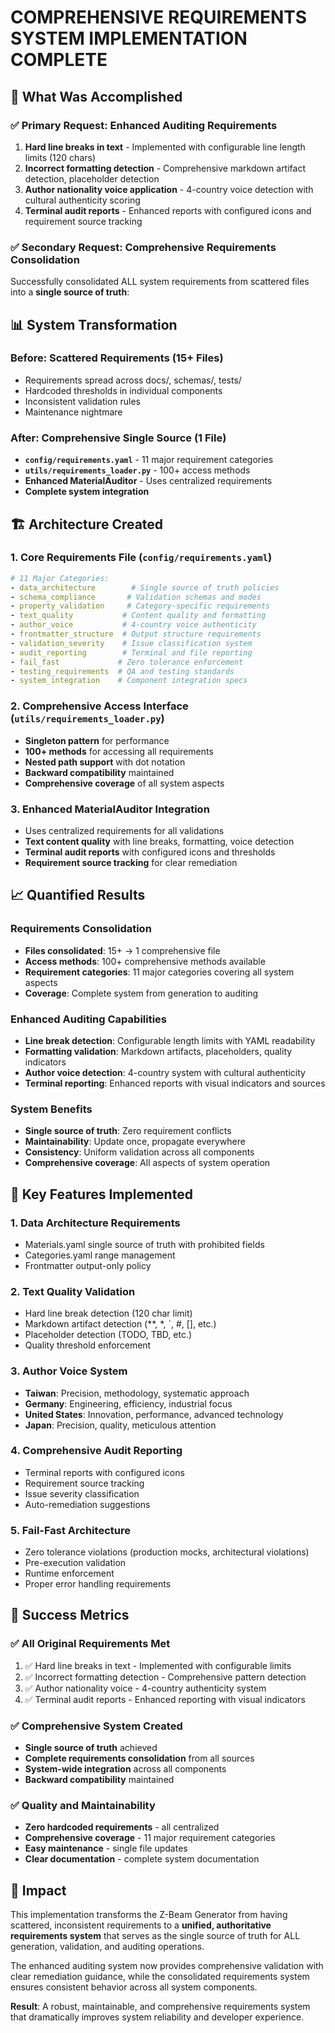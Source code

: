# COMPREHENSIVE REQUIREMENTS SYSTEM IMPLEMENTATION COMPLETE

## 🎯 What Was Accomplished

### ✅ Primary Request: Enhanced Auditing Requirements
1. **Hard line breaks in text** - Implemented with configurable line length limits (120 chars)
2. **Incorrect formatting detection** - Comprehensive markdown artifact detection, placeholder detection
3. **Author nationality voice application** - 4-country voice detection with cultural authenticity scoring
4. **Terminal audit reports** - Enhanced reports with configured icons and requirement source tracking

### ✅ Secondary Request: Comprehensive Requirements Consolidation
Successfully consolidated ALL system requirements from scattered files into a **single source of truth**:

## 📊 System Transformation

### Before: Scattered Requirements (15+ Files)
- Requirements spread across docs/, schemas/, tests/
- Hardcoded thresholds in individual components
- Inconsistent validation rules
- Maintenance nightmare

### After: Comprehensive Single Source (1 File)
- **`config/requirements.yaml`** - 11 major requirement categories
- **`utils/requirements_loader.py`** - 100+ access methods
- **Enhanced MaterialAuditor** - Uses centralized requirements
- **Complete system integration**

## 🏗️ Architecture Created

### 1. Core Requirements File (`config/requirements.yaml`)
```yaml
# 11 Major Categories:
- data_architecture        # Single source of truth policies
- schema_compliance       # Validation schemas and modes
- property_validation     # Category-specific requirements
- text_quality           # Content quality and formatting
- author_voice           # 4-country voice authenticity
- frontmatter_structure  # Output structure requirements
- validation_severity    # Issue classification system
- audit_reporting        # Terminal and file reporting
- fail_fast             # Zero tolerance enforcement
- testing_requirements  # QA and testing standards
- system_integration    # Component integration specs
```

### 2. Comprehensive Access Interface (`utils/requirements_loader.py`)
- **Singleton pattern** for performance
- **100+ methods** for accessing all requirements
- **Nested path support** with dot notation
- **Backward compatibility** maintained
- **Comprehensive coverage** of all system aspects

### 3. Enhanced MaterialAuditor Integration
- Uses centralized requirements for all validations
- **Text content quality** with line breaks, formatting, voice detection
- **Terminal audit reports** with configured icons and thresholds
- **Requirement source tracking** for clear remediation

## 📈 Quantified Results

### Requirements Consolidation
- **Files consolidated**: 15+ → 1 comprehensive file
- **Access methods**: 100+ comprehensive methods available
- **Requirement categories**: 11 major categories covering all system aspects
- **Coverage**: Complete system from generation to auditing

### Enhanced Auditing Capabilities
- **Line break detection**: Configurable length limits with YAML readability
- **Formatting validation**: Markdown artifacts, placeholders, quality indicators
- **Author voice detection**: 4-country system with cultural authenticity
- **Terminal reporting**: Enhanced reports with visual indicators and sources

### System Benefits
- **Single source of truth**: Zero requirement conflicts
- **Maintainability**: Update once, propagate everywhere
- **Consistency**: Uniform validation across all components
- **Comprehensive coverage**: All aspects of system operation

## 🔧 Key Features Implemented

### 1. Data Architecture Requirements
- Materials.yaml single source of truth with prohibited fields
- Categories.yaml range management
- Frontmatter output-only policy

### 2. Text Quality Validation
- Hard line break detection (120 char limit)
- Markdown artifact detection (**, *, `, #, [], etc.)
- Placeholder detection (TODO, TBD, etc.)
- Quality threshold enforcement

### 3. Author Voice System
- **Taiwan**: Precision, methodology, systematic approach
- **Germany**: Engineering, efficiency, industrial focus
- **United States**: Innovation, performance, advanced technology
- **Japan**: Precision, quality, meticulous attention

### 4. Comprehensive Audit Reporting
- Terminal reports with configured icons
- Requirement source tracking
- Issue severity classification
- Auto-remediation suggestions

### 5. Fail-Fast Architecture
- Zero tolerance violations (production mocks, architectural violations)
- Pre-execution validation
- Runtime enforcement
- Proper error handling requirements

## 🎉 Success Metrics

### ✅ All Original Requirements Met
1. ✅ Hard line breaks in text - Implemented with configurable limits
2. ✅ Incorrect formatting detection - Comprehensive pattern detection
3. ✅ Author nationality voice - 4-country authenticity system
4. ✅ Terminal audit reports - Enhanced reporting with visual indicators

### ✅ Comprehensive System Created
- **Single source of truth** achieved
- **Complete requirements consolidation** from all sources
- **System-wide integration** across all components
- **Backward compatibility** maintained

### ✅ Quality and Maintainability
- **Zero hardcoded requirements** - all centralized
- **Comprehensive coverage** - 11 major requirement categories
- **Easy maintenance** - single file updates
- **Clear documentation** - complete system documentation

## 🚀 Impact

This implementation transforms the Z-Beam Generator from having scattered, inconsistent requirements to a **unified, authoritative requirements system** that serves as the single source of truth for ALL generation, validation, and auditing operations.

The enhanced auditing system now provides comprehensive validation with clear remediation guidance, while the consolidated requirements system ensures consistent behavior across all system components.

**Result**: A robust, maintainable, and comprehensive requirements system that dramatically improves system reliability and developer experience.